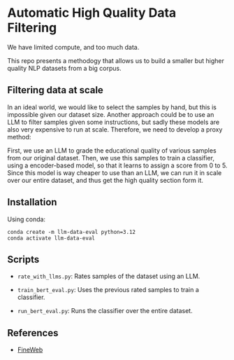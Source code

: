 # Automatic High Quality Data Filtering

We have limited compute, and too much data.

This repo presents a methodogy that allows us to build a smaller but higher quality NLP datasets from a big corpus.

## Filtering data at scale

In an ideal world, we would like to select the samples by hand, but this is impossible given our dataset size. Another approach could be to use an LLM to filter samples given some instructions, but sadly these models are also very expensive to run at scale. Therefore, we need to develop a proxy method:

First, we use an LLM to grade the educational quality of various samples from our original dataset. Then, we use this samples to train a classifier, using a encoder-based model, so that it learns to assign a score from 0 to 5. Since this model is way cheaper to use than an LLM, we can run it in scale over our entire dataset, and thus get the high quality section form it.

## Installation

Using conda:

```terminal
conda create -m llm-data-eval python=3.12
conda activate llm-data-eval
```

## Scripts

- `rate_with_llms.py`: Rates samples of the dataset using an LLM.

- `train_bert_eval.py`: Uses the previous rated samples to train a classifier.

- `run_bert_eval.py`: Runs the classifier over the entire dataset.

## References

- [FineWeb](https://huggingface.co/spaces/HuggingFaceFW/blogpost-fineweb-v1)
